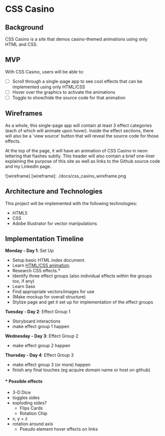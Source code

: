 CSS Casino
===================

## Background
CSS Casino is a site that demos casino-themed animations using only HTML and CSS.

## MVP

With CSS Casino, users will be able to:

- [ ] Scroll through a single-page app to see cool effects that can be implemented using only HTML/CSS
- [ ] Hover over the graphics to activate the animations
- [ ] Toggle to show/hide the source code for that animation

## Wireframes
As a whole, this single-page app will contain at least 3 effect categories (each of which will animate upon hover). Inside the effect sections, there will also be a 'view source' button that will reveal the source code for those effects.

At the top of the page, it will have an animation of CSS Casino in neon lettering that flashes subtly. This header will also contain a brief one-liner explaining the purpose of this site as well as links to the Github source code and my LinkedIn page.

![wireframe]
[wireframe]: ./docs/css_casino_wireframe.png

## Architecture and Technologies

This project will be implemented with the following technologies:

- HTML5
- CSS
- Adobe Illustrator for vector manipulations

## Implementation Timeline
**Monday - Day 1**: Set Up
- Setup basic HTML index document.
- Learn [HTML/CSS animation][kirupa].
- Research CSS effects.*
- Identify three effect groups (also individual effects within the groups too, if any)
- Learn Sass
- Find appropriate vectors/images for use
- (Make mockup for overall structure)
- Stylize page and get it set up for implementation of the effect groups

**Tuesday - Day 2**: Effect Group 1
- Storyboard interactions
- make effect group 1 happen

**Wednesday - Day 3**: Effect Group 2
- make effect group 2 happen

**Thursday - Day 4**: Effect Group 3

- make effect group 3 (or more) happen
- finish any final touches (eg acquire domain name or host on github)

#### * Possible effects
  - 3-D Dice
- toggles sides
- exploding sides?
  - Flips Cards
  - Rotation Chip
- x, y + z
- rotation around axis
  - Pseudo element hover effects on links

[kirupa]: https://www.kirupa.com/html5/learn_animation.htm
[canvas]: http://joshondesign.com/p/books/canvasdeepdive/toc.html
